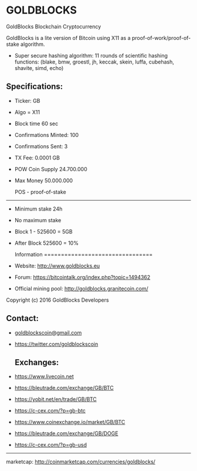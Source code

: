 # GOLDBLOCKS
GoldBlocks Blockchain Cryptocurrency

GoldBlocks is a lite version of Bitcoin using X11 as a proof-of-work/proof-of-stake algorithm.
 - Super secure hashing algorithm: 11 rounds of scientific hashing functions: 
 (blake, bmw, groestl, jh, keccak, skein, luffa, cubehash, shavite, simd, echo)
 
 
  Specifications:
----------------
- Ticker: GB
- Algo = X11
- Block time 60 sec
- Confirmations Minted: 100
- Confirmations Sent: 3
- TX Fee: 0.0001 GB
- POW Coin Supply 24.700.000
- Max Money 50.000.000


  POS - proof-of-stake
----------------
- Minimum stake 24h
- No maximum stake
- Block 1 - 525600 = 5GB
- After Block 525600 = 10%

  Information 
================================
- Website: http://www.goldblocks.eu
- Forum: https://bitcointalk.org/index.php?topic=1494362
- Official mining pool: http://goldblocks.granitecoin.com/

Copyright (c) 2016 GoldBlocks Developers


  Contact:
----------------
- goldblockscoin@gmail.com
- https://twitter.com/goldblockscoin


  Exchanges:
  -------------------
- https://www.livecoin.net
- https://bleutrade.com/exchange/GB/BTC
- https://yobit.net/en/trade/GB/BTC
- https://c-cex.com/?p=gb-btc
- https://www.coinexchange.io/market/GB/BTC
- https://bleutrade.com/exchange/GB/DOGE
- https://c-cex.com/?p=gb-usd



-------------------
marketcap: http://coinmarketcap.com/currencies/goldblocks/

